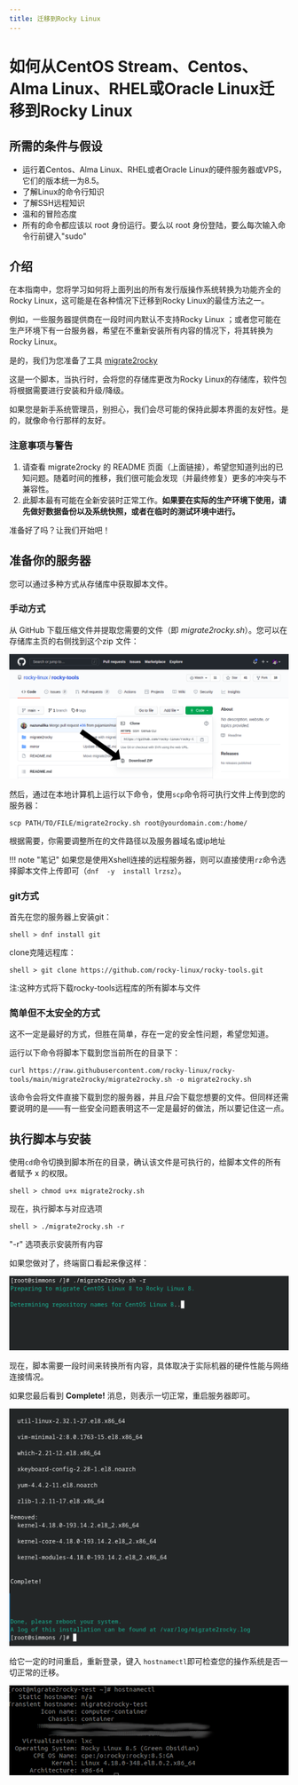 ```yaml
---
title: 迁移到Rocky Linux
---
```


# 如何从CentOS Stream、Centos、Alma Linux、RHEL或Oracle Linux迁移到Rocky Linux

## 所需的条件与假设

* 运行着Centos、Alma Linux、RHEL或者Oracle Linux的硬件服务器或VPS，它们的版本统一为8.5。
* 了解Linux的命令行知识
* 了解SSH远程知识
* 温和的冒险态度
* 所有的命令都应该以 root 身份运行。要么以 root 身份登陆，要么每次输入命令行前键入"sudo"

## 介绍

在本指南中，您将学习如何将上面列出的所有发行版操作系统转换为功能齐全的Rocky Linux，这可能是在各种情况下迁移到Rocky Linux的最佳方法之一。

例如，一些服务器提供商在一段时间内默认不支持Rocky Linux ；或者您可能在生产环境下有一台服务器，希望在不重新安装所有内容的情况下，将其转换为Rocky Linux。

是的，我们为您准备了工具 [migrate2rocky](https://github.com/rocky-linux/rocky-tools/tree/main/migrate2rocky)

这是一个脚本，当执行时，会将您的存储库更改为Rocky Linux的存储库，软件包将根据需要进行安装和升级/降级。

如果您是新手系统管理员，别担心，我们会尽可能的保持此脚本界面的友好性。是的，就像命令行那样的友好。

### 注意事项与警告

1. 请查看  migrate2rocky 的 README 页面（上面链接），希望您知道列出的已知问题。随着时间的推移，我们很可能会发现（并最终修复）更多的冲突与不兼容性。
2. 此脚本最有可能在全新安装时正常工作。**如果要在实际的生产环境下使用，请先做好数据备份以及系统快照，或者在临时的测试环境中进行。**

准备好了吗？让我们开始吧！

## 准备你的服务器

您可以通过多种方式从存储库中获取脚本文件。

### 手动方式

从 GitHub 下载压缩文件并提取您需要的文件（即 *migrate2rocky.sh*）。您可以在存储库主页的右侧找到这个zip 文件：

![The "Download Zip" button](images/migrate2rocky-github-zip.png)

然后，通过在本地计算机上运行以下命令，使用`scp`命令将可执行文件上传到您的服务器：

```
scp PATH/TO/FILE/migrate2rocky.sh root@yourdomain.com:/home/
```

根据需要，你需要调整所在的文件路径以及服务器域名或ip地址

!!! note  "笔记"
    如果您是使用Xshell连接的远程服务器，则可以直接使用`rz`命令选择脚本文件上传即可（`dnf  -y  install lrzsz`）。

### git方式

首先在您的服务器上安装git：

```
shell > dnf install git
```

clone克隆远程库：

```
shell > git clone https://github.com/rocky-linux/rocky-tools.git
```

注:这种方式将下载rocky-tools远程库的所有脚本与文件

### 简单但不太安全的方式

这不一定是最好的方式，但胜在简单，存在一定的安全性问题，希望您知道。

运行以下命令将脚本下载到您当前所在的目录下：

```
curl https://raw.githubusercontent.com/rocky-linux/rocky-tools/main/migrate2rocky/migrate2rocky.sh -o migrate2rocky.sh
```

该命令会将文件直接下载到您的服务器，并且*只*会下载您想要的文件。但同样还需要说明的是——有一些安全问题表明这不一定是最好的做法，所以要记住这一点。

## 执行脚本与安装

使用`cd`命令切换到脚本所在的目录，确认该文件是可执行的，给脚本文件的所有者赋予 x 的权限。

```
shell > chmod u+x migrate2rocky.sh
```

现在，执行脚本与对应选项

```
shell > ./migrate2rocky.sh -r
```

"-r" 选项表示安装所有内容

如果您做对了，终端窗口看起来像这样：

![a successful script startup](images/migrate2rocky-convert-01.png)

现在，脚本需要一段时间来转换所有内容，具体取决于实际机器的硬件性能与网络连接情况。

如果您最后看到 **Complete!** 消息，则表示一切正常，重启服务器即可。

![a successful OS migration message](images/migrate2rocky-convert-02.png)

给它一定的时间重启，重新登录，键入 `hostnamectl`即可检查您的操作系统是否一切正常的迁移。

![The results of the hostnamectl command](images/migrate2rocky-convert-03.png)
